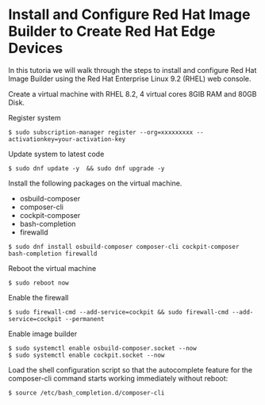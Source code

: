 # Install and Configure Red Hat Image Builder to Create Red Hat Edge Devices

In this tutoria we will walk through the steps to install and configure Red Hat Image Builder using the Red Hat Enterprise Linux 9.2 (RHEL) web console.


Create a virtual machine with RHEL 8.2, 4 virtual cores 8GIB RAM and 80GB Disk.


Register system
```
$ sudo subscription-manager register --org=xxxxxxxxx --activationkey=your-activation-key
```

Update system to latest code  
```
$ sudo dnf update -y  && sudo dnf upgrade -y
```


Install the following packages on the virtual machine.
- osbuild-composer
- composer-cli
- cockpit-composer
- bash-completion
- firewalld

```
$ sudo dnf install osbuild-composer composer-cli cockpit-composer bash-completion firewalld
```

Reboot the virtual machine
```
$ sudo reboot now
```
  
Enable the firewall
```
$ sudo firewall-cmd --add-service=cockpit && sudo firewall-cmd --add-service=cockpit --permanent
```

Enable image builder
```
$ sudo systemctl enable osbuild-composer.socket --now
$ sudo systemctl enable cockpit.socket --now
```

Load the shell configuration script so that the autocomplete feature for the composer-cli command starts working immediately without reboot:
```
$ source /etc/bash_completion.d/composer-cli
```
